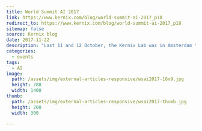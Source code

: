 ```yaml
---
title: World Summit AI 2017
link: https://www.kernix.com/blog/world-summit-ai-2017_p18
redirect_to: https://www.kernix.com/blog/world-summit-ai-2017_p18
sitemap: false
source: Kernix blog
date: 2017-11-22
description: "Last 11 and 12 October, the Kernix Lab was in Amsterdam to be a part of the World's Tech AI Summit thanks to the job done with Global Startup Weekend AI. This event brought together over a hundred of the leading experts in artificial intelligence with more than 2000 of the world's most active AI explorers."
categories:
  - events
tags:
  - AI
image:
  path: /assets/img/external-articles-responsive/wsai2017-16x9.jpg
  height: 788
  width: 1400
thumb:
  path: /assets/img/external-articles-responsive/wsai2017-thumb.jpg
  height: 200
  width: 300

---
```

